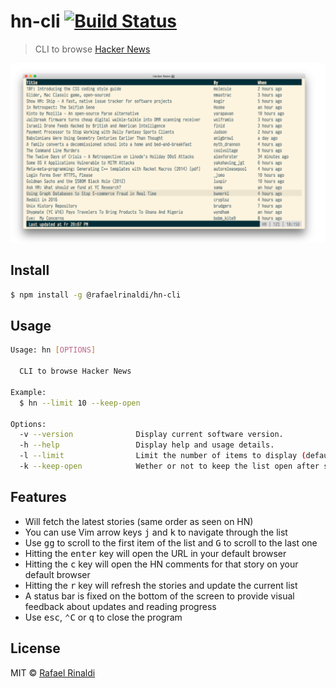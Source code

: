 # hn-cli [![Build Status](https://semaphoreci.com/api/v1/projects/b264dc61-16ef-44f3-8130-4fbb5dd25169/676578/badge.svg)](https://semaphoreci.com/rafaelrinaldi/hn-cli)

> CLI to browse [Hacker News](http://news.ycombinator.com)

[![demo](./demo.png)](https://cloudup.com/iUsrpNT00WI)

## Install

```sh
$ npm install -g @rafaelrinaldi/hn-cli
```

## Usage

```sh
Usage: hn [OPTIONS]

  CLI to browse Hacker News

Example:
  $ hn --limit 10 --keep-open

Options:
  -v --version              Display current software version.
  -h --help                 Display help and usage details.
  -l --limit                Limit the number of items to display (defaults to 150).
  -k --keep-open            Wether or not to keep the list open after selecting an item (defaults to false).
```

## Features

* Will fetch the latest stories (same order as seen on HN)
* You can use Vim arrow keys <kbd>j</kbd> and <kbd>k</kbd> to navigate through the list
* Use <kbd>gg</kbd> to scroll to the first item of the list and <kbd>G</kbd> to scroll to the last one
* Hitting the <kbd>enter</kbd> key will open the URL in your default browser
* Hitting the <kbd>c</kbd> key will open the HN comments for that story on your default browser
* Hitting the <kbd>r</kbd> key will refresh the stories and update the current list
* A status bar is fixed on the bottom of the screen to provide visual feedback about updates and reading progress
* Use <kbd>esc</kbd>, <kbd>⌃C</kbd> or <kbd>q</kbd> to close the program

## License

MIT © [Rafael Rinaldi](http://rinaldi.io)
